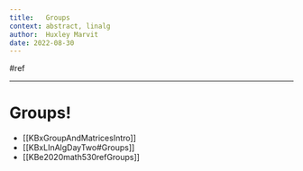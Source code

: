 ```yaml
---
title:   Groups
context: abstract, linalg
author:  Huxley Marvit
date: 2022-08-30
---
```


#ref

***

# Groups!

- [[KBxGroupAndMatricesIntro]]
- [[KBxLInAlgDayTwo#Groups]]
- [[KBe2020math530refGroups]] 


## 